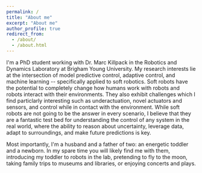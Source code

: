 ```yaml
---
permalink: /
title: "About me"
excerpt: "About me"
author_profile: true
redirect_from: 
  - /about/
  - /about.html
---
```


I'm a PhD student working with Dr. Marc Killpack in the Robotics and Dynamics Laboratory at Brigham Young University. My research interests lie at the intersection of model predictive control, adaptive control, and machine learning -- specifically applied to soft robotics. Soft robots have the potential to completely change how humans work with robots and robots interact with their environments. They also exhibit challenges which I find particlarly interesting such as underactuation, novel actuators and sensors, and control while in contact with the environment. While soft robots are not going to be the answer in every scenario, I believe that they are a fantastic test bed for understanding the control of any system in the real world, where the ability to reason about uncertainty, leverage data, adapt to surroundings, and make future predictions is key. 

Most importantly, I'm a husband and a father of two: an energetic toddler and a newborn. In my spare time you will likely find me with them, introducing my toddler to robots in the lab, pretending to fly to the moon, taking family trips to museums and libraries, or enjoying concerts and plays. 
